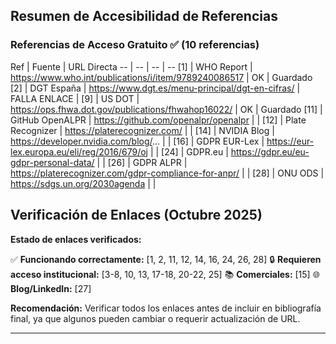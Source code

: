 <html>
<head></head>
<body>
<h2>Resumen de Accesibilidad de Referencias</h2>
<h3>Referencias de Acceso Gratuito ✅ (10 referencias)</h3>

Ref | Fuente | URL Directa
-- | -- | -- | --
[1] | WHO Report | https://www.who.int/publications/i/item/9789240086517 | OK | Guardado
[2] | DGT España | https://www.dgt.es/menu-principal/dgt-en-cifras/ | FALLA ENLACE | 
[9] | US DOT | https://ops.fhwa.dot.gov/publications/fhwahop16022/ | OK | Guardado
[11] | GitHub OpenALPR | https://github.com/openalpr/openalpr | |
[12] | Plate Recognizer | https://platerecognizer.com/ | |
[14] | NVIDIA Blog | https://developer.nvidia.com/blog/... | |
[16] | GDPR EUR-Lex | https://eur-lex.europa.eu/eli/reg/2016/679/oj | |
[24] | GDPR.eu | https://gdpr.eu/eu-gdpr-personal-data/ | |
[26] | GDPR ALPR | https://platerecognizer.com/gdpr-compliance-for-anpr/ | |
[28] | ONU ODS | https://sdgs.un.org/2030agenda | |

<h2>Verificación de Enlaces (Octubre 2025)</h2>
<p><strong>Estado de enlaces verificados:</strong></p>
<p>✅ <strong>Funcionando correctamente:</strong> [1, 2, 11, 12, 14, 16, 24, 26, 28]
🔒 <strong>Requieren acceso institucional:</strong> [3-8, 10, 13, 17-18, 20-22, 25]
📚 <strong>Comerciales:</strong> [15]
🌐 <strong>Blog/LinkedIn:</strong> [27]</p>
<p><strong>Recomendación:</strong> Verificar todos los enlaces antes de incluir en bibliografía final, ya que algunos pueden cambiar o requerir actualización de URL.</p>
<hr>
</ul></body></html><!--EndFragment-->
</body>
</html>
